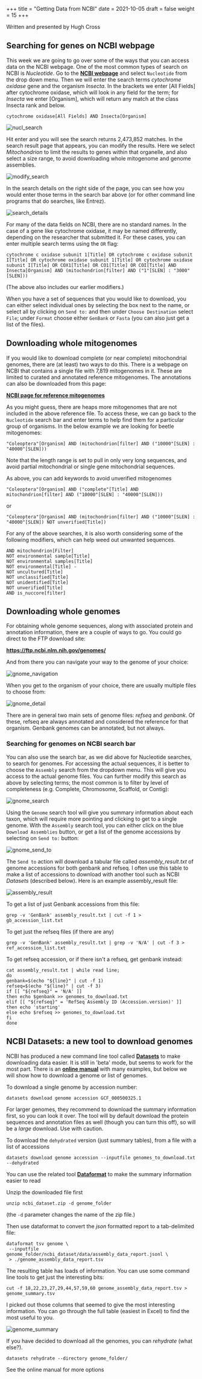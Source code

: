 +++
title = "Getting Data from NCBI"
date = 2021-10-05
draft = false
weight = 15
+++

Written and presented by Hugh Cross

## Searching for genes on NCBI webpage

This week we are going to go over some of the ways that you can access data on the NCBI webpage. One of the most common types of search on NCBI is *Nucleotide*. Go to the <a href="https://www.ncbi.nlm.nih.gov/" target="_blank" rel="noopener noreferrer"><b>NCBI webpage</b></a> and select `Nucleotide` from the drop down menu. Then we will enter the search terms *cytochrome oxidase* gene and the organism *Insecta*. In the brackets we enter [All Fields] after cytochrome oxidase, which will look in any field for the term; for *Insecta* we enter [Organism], which will return any match at the class Insecta rank and below. 

```
cytochrome oxidase[All Fields] AND Insecta[Organism]
```

![nucl_search](../sessions_images/ncbi1.png)

Hit enter and you will see the search returns 2,473,852 matches. In the search result page that appears, you can modify the results. Here we select *Mitochondrion* to limit the results to genes within that organelle, and also select a size range, to avoid downloading whole mitogenome and genome assemblies.

![modify_search](../sessions_images/ncbi2.png)

In the search details on the right side of the page, you can see how you would enter those terms in the search bar above (or for other command line programs that do searches, like Entrez).

![search_details](../sessions_images/ncbi3.png)

For many of the data fields on NCBI, there are no standard names. In the case of a gene like cytochrome oxidase, it may be named differently, depending on the researcher that submitted it. For these cases, you can enter multiple search terms using the `OR` flag:

```
cytochrome c oxidase subunit 1[Title] OR cytochrome c oxidase subunit I[Title] OR cytochrome oxidase subunit 1[Title] OR cytochrome oxidase subunit I[Title] OR COX1[Title] OR CO1[Title] OR COI[Title] AND Insecta[Organism] AND (mitochondrion[filter] AND ("1"[SLEN] : "3000"[SLEN]))
```

(The above also includes our earlier modifiers.)

When you have a set of sequences that you would like to download, you can either select individual ones by selecting the box next to the name, or select all by clicking on `Send to:` and then under `Choose Destination` select `File`; under `Format` choose either `GenBank` or `Fasta` (you can also just get a list of the files).

## Downloading whole mitogenomes

If you would like to download complete (or near complete) mitochondrial genomes, there are (at least) two ways to do this. There is a webpage on NCBI that contains a single file with 7,819 mitogenomes in it. These are limited to curated and annotated reference mitogenomes. The annotations can also be downloaded from this page:

<a href="https://ftp.ncbi.nlm.nih.gov/refseq/release/mitochondrion/" target="_blank" rel="noopener noreferrer"><b>NCBI page for reference mitogenomes</b></a>

As you might guess, there are heaps more mitogenomes that are not included in the above reference file. To access these, we can go back to the `Nucleotide` search bar and enter terms to help find them for a particular group of organisms. In the below example we are looking for beetle mitogenomes:

```
"Coleoptera"[Organism] AND (mitochondrion[filter] AND ("10000"[SLEN] : "40000"[SLEN]))
```

Note that the length range is set to pull in only very long sequences, and avoid partial mitochondrial or single gene mitochondrial sequences. 

As above, you can add keywords to avoid unverified mitogenomes

```
"Coleoptera"[Organism] AND ("complete"[Title] AND  mitochondrion[filter] AND ("10000"[SLEN] : "40000"[SLEN]))
```

or 

```
"Coleoptera"[Organism] AND (mitochondrion[filter] AND ("10000"[SLEN] : "40000"[SLEN]) NOT unverified[Title])
```

For any of the above searches, it is also worth considering some of the following modifiers, which can help weed out unwanted sequences.

```
AND mitochondrion[Filter]
NOT environmental sample[Title]
NOT environmental samples[Title]
NOT environmental[Title] -
NOT uncultured[Title]
NOT unclassified[Title]
NOT unidentified[Title]
NOT unverified[Title]
AND is_nuccore[filter]
```

## Downloading whole genomes

For obtaining whole genome sequences, along with associated protein and annotation information, there are a couple of ways to go. You could go direct to the FTP download site: 

<a href="https://ftp.ncbi.nlm.nih.gov/genomes/" target="_blank" rel="noopener noreferrer"><b>https://ftp.ncbi.nlm.nih.gov/genomes/</b></a>

And from there you can navigate your way to the genome of your choice:

![gnome_navigation](../sessions_images/ncbi4.png)

When you get to the organism of your choice, there are usually multiple files to choose from:

![gnome_detail](../sessions_images/ncbi5.png)


There are in general two main sets of genome files: *refseq* and *genbank*. Of these, refseq are always annotated and considered the reference for that organism. Genbank genomes can be annotated, but not always. 

### Searching for genomes on NCBI search bar

You can also use the search bar, as we did above for Nucleotide searches, to search for genomes. For accessing the actual sequences, it is better to choose the `Assembly` search from the dropdown menu. This will give you access to the actual genome files. You can further modify this search as above by selecting terms; the most common is to filter by level of completeness (e.g. Complete, Chromosome, Scaffold, or Contig):

![gnome_search](../sessions_images/ncbi6.png)


Using the `Genome` search tool will give you summary information about each taxon, which will require more pointing and clicking to get to a single genome. With the `Assembly` search tool, you can either click on the blue `Download Assemblies` button, or get a list of the genome accessions by selecting on `Send to:` button:

![gnome_send_to](../sessions_images/ncbi7.png)

The `Send to` action will download a tabular file called *assembly_result.txt* of genome accessions for both genbank and refseq. I often use this table to make a list of accessions to download with another tool such as NCBI *Datasets* (described below). Here is an example assembly_result file:

![assembly_result](../sessions_images/ncbi8.png)


To get a list of just Genbank accessions from this file:

```
grep -v 'GenBank' assembly_result.txt | cut -f 1 > gb_accession_list.txt 
```

To get just the refseq files (if there are any)

```
grep -v 'GenBank' assembly_result.txt | grep -v 'N/A' | cut -f 3 > ref_accession_list.txt 
```

To get refseq accession, or if there isn't a refseq, get genbank instead:

```
cat assembly_result.txt | while read line;
do
genbank=$(echo "${line}" | cut -f 1)
refseq=$(echo "${line}" | cut -f 3)
if [[ "${refseq}" = 'N/A' ]]
then echo $genbank >> genomes_to_download.txt
elif [[ "${refseq}" = 'RefSeq Assembly ID (Accession.version)' ]]
then echo 'starting'
else echo $refseq >> genomes_to_download.txt
fi
done
```

## NCBI Datasets: a new tool to download genomes

NCBI has produced a new command line tool called <a href="https://www.ncbi.nlm.nih.gov/datasets/docs/v1/reference-docs/command-line/datasets/" target="_blank" rel="noopener noreferrer"><b>Datasets</b></a> to make downloading data easier. It is still in 'beta' mode, but seems to work for the most part. There is an <a href="https://www.ncbi.nlm.nih.gov/datasets/new/docs/how-tos/genomes/" target="_blank" rel="noopener noreferrer"><b>online manual</b></a> with many examples, but below we will show how to download a genome or list of genomes.

To download a single genome by accession number:

```
datasets download genome accession GCF_000500325.1
```

For larger genomes, they recommend to download the summary information first, so you can look it over. The tool will by default download the protein sequences and annotation files as well (though you can turn this off), so will be a *large* download. Use with caution. 

To download the `dehydrated` version (just summary tables), from a file with a list of accessions


```
datasets download genome accession --inputfile genomes_to_download.txt --dehydrated 
```

You can use the related tool <a href="https://www.ncbi.nlm.nih.gov/datasets/docs/v1/reference-docs/command-line/dataformat/" target="_blank" rel="noopener noreferrer"><b>Dataformat</b></a> to make the summary information easier to read

Unzip the downloaded file first

```
unzip ncbi_dataset.zip -d genome_folder
```

(the `-d` parameter changes the name of the zip file.)

Then use dataformat to convert the *json* formatted report to a tab-delimited file:

```
dataformat tsv genome \
 --inputfile genome_folder/ncbi_dataset/data/assembly_data_report.jsonl \
 > ./genome_assembly_data_report.tsv 
```

The resulting table has loads of information. You can use some command line tools to get just the interesting bits:

```
cut -f 18,22,23,27,29,44,57,59,60 genome_assembly_data_report.tsv > genome_summary.tsv 
```

I picked out those columns that seemed to give the most interesting information. You can go through the full table (easiest in Excel) to find the most useful to you. 

![genome_summary](../sessions_images/ncbi9.png)

If you have decided to download all the genomes, you can *rehydrate* (what else?).

```
datasets rehydrate --directory genome_folder/
```

See the online manual for more options


